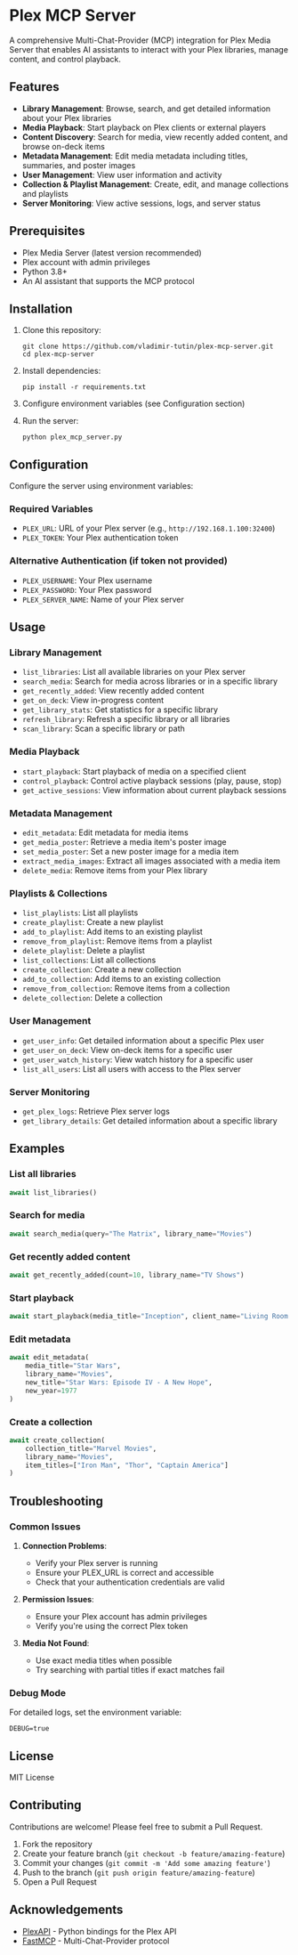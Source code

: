 # Plex MCP Server

A comprehensive Multi-Chat-Provider (MCP) integration for Plex Media Server that enables AI assistants to interact with your Plex libraries, manage content, and control playback.

## Features

- **Library Management**: Browse, search, and get detailed information about your Plex libraries
- **Media Playback**: Start playback on Plex clients or external players
- **Content Discovery**: Search for media, view recently added content, and browse on-deck items
- **Metadata Management**: Edit media metadata including titles, summaries, and poster images
- **User Management**: View user information and activity
- **Collection & Playlist Management**: Create, edit, and manage collections and playlists
- **Server Monitoring**: View active sessions, logs, and server status

## Prerequisites

- Plex Media Server (latest version recommended)
- Plex account with admin privileges
- Python 3.8+
- An AI assistant that supports the MCP protocol

## Installation

1. Clone this repository:
   ```
   git clone https://github.com/vladimir-tutin/plex-mcp-server.git
   cd plex-mcp-server
   ```

2. Install dependencies:
   ```
   pip install -r requirements.txt
   ```

3. Configure environment variables (see Configuration section)

4. Run the server:
   ```
   python plex_mcp_server.py
   ```

## Configuration

Configure the server using environment variables:

### Required Variables
- `PLEX_URL`: URL of your Plex server (e.g., `http://192.168.1.100:32400`)
- `PLEX_TOKEN`: Your Plex authentication token

### Alternative Authentication (if token not provided)
- `PLEX_USERNAME`: Your Plex username
- `PLEX_PASSWORD`: Your Plex password
- `PLEX_SERVER_NAME`: Name of your Plex server

## Usage

### Library Management

- `list_libraries`: List all available libraries on your Plex server
- `search_media`: Search for media across libraries or in a specific library
- `get_recently_added`: View recently added content
- `get_on_deck`: View in-progress content
- `get_library_stats`: Get statistics for a specific library
- `refresh_library`: Refresh a specific library or all libraries
- `scan_library`: Scan a specific library or path

### Media Playback

- `start_playback`: Start playback of media on a specified client
- `control_playback`: Control active playback sessions (play, pause, stop)
- `get_active_sessions`: View information about current playback sessions

### Metadata Management

- `edit_metadata`: Edit metadata for media items
- `get_media_poster`: Retrieve a media item's poster image
- `set_media_poster`: Set a new poster image for a media item
- `extract_media_images`: Extract all images associated with a media item
- `delete_media`: Remove items from your Plex library

### Playlists & Collections

- `list_playlists`: List all playlists
- `create_playlist`: Create a new playlist
- `add_to_playlist`: Add items to an existing playlist
- `remove_from_playlist`: Remove items from a playlist
- `delete_playlist`: Delete a playlist
- `list_collections`: List all collections
- `create_collection`: Create a new collection
- `add_to_collection`: Add items to an existing collection
- `remove_from_collection`: Remove items from a collection
- `delete_collection`: Delete a collection

### User Management

- `get_user_info`: Get detailed information about a specific Plex user
- `get_user_on_deck`: View on-deck items for a specific user
- `get_user_watch_history`: View watch history for a specific user
- `list_all_users`: List all users with access to the Plex server

### Server Monitoring

- `get_plex_logs`: Retrieve Plex server logs
- `get_library_details`: Get detailed information about a specific library

## Examples

### List all libraries
```python
await list_libraries()
```

### Search for media
```python
await search_media(query="The Matrix", library_name="Movies")
```

### Get recently added content
```python
await get_recently_added(count=10, library_name="TV Shows")
```

### Start playback
```python
await start_playback(media_title="Inception", client_name="Living Room TV")
```

### Edit metadata
```python
await edit_metadata(
    media_title="Star Wars", 
    library_name="Movies", 
    new_title="Star Wars: Episode IV - A New Hope",
    new_year=1977
)
```

### Create a collection
```python
await create_collection(
    collection_title="Marvel Movies",
    library_name="Movies",
    item_titles=["Iron Man", "Thor", "Captain America"]
)
```

## Troubleshooting

### Common Issues

1. **Connection Problems**:
   - Verify your Plex server is running
   - Ensure your PLEX_URL is correct and accessible
   - Check that your authentication credentials are valid

2. **Permission Issues**:
   - Ensure your Plex account has admin privileges
   - Verify you're using the correct Plex token

3. **Media Not Found**:
   - Use exact media titles when possible
   - Try searching with partial titles if exact matches fail

### Debug Mode

For detailed logs, set the environment variable:
```
DEBUG=true
```

## License

MIT License

## Contributing

Contributions are welcome! Please feel free to submit a Pull Request.

1. Fork the repository
2. Create your feature branch (`git checkout -b feature/amazing-feature`)
3. Commit your changes (`git commit -m 'Add some amazing feature'`)
4. Push to the branch (`git push origin feature/amazing-feature`)
5. Open a Pull Request

## Acknowledgements

- [PlexAPI](https://github.com/pkkid/python-plexapi) - Python bindings for the Plex API
- [FastMCP](https://github.com/microsoft/mcp) - Multi-Chat-Provider protocol

